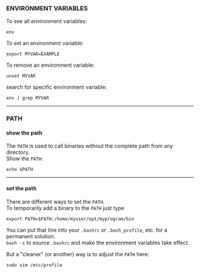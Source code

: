 ### ENVIRONMENT VARIABLES

To see all environment variables:
```
env
```

To set an environment variable:
```
export MYVAR=EXAMPLE
```
To remove an environment variable:
```
unset MYVAR
```
search for specific environment variable:
```
env | grep MYVAR
```
***
### PATH
#### show the path

The `PATH` is used to call binaries without the complete path from any directory.\
Show the `PATH`:
```
echo $PATH
```
***
#### set the path
There are different ways to set the `PATH`.\
To temporarily add a binary to the `PATH` just type 
```
export PATH=$PATH:/home/myuser/opt/myprogram/bin
```

You can put that line into your `.bashrc` or `.bash_profile`, etc. for a permanent solution.\
`bash -s` to source `.bashrc` and make the environment variables take effect.

But a "cleaner" (or another) way is to adjust the `PATH` here:
```
sudo vim /etc/profile
```

